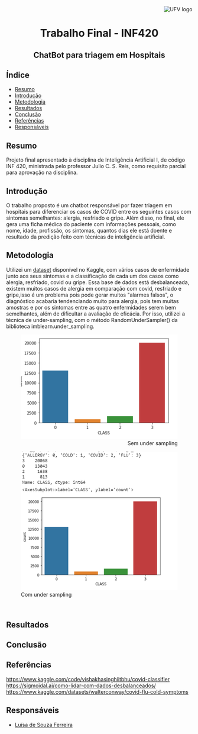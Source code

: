 <a>
    <img src="https://cdn.discordapp.com/attachments/729689711416967239/844210892916523018/Ygemzly2XsP3gzFbXjFyExvD00B3rBvPbDEOoNOB-4uL4NLF1YKM6kiypik1H4koNc5_sNVAAAy_PDq_kmh_CRmn1dvC1uyeckCs.png" alt="UFV logo" title="UFV" align="right" height="55" />
</a>
<br>
<h1 align = "center"> Trabalho Final - INF420 </h1>


<h2 align = "center"> ChatBot para triagem em Hospitais </h2>


## Índice

- [Resumo](#Resumo)
- [Introdução](#Introdução)
- [Metodologia](#Metodologia)
- [Resultados](#Resultados)
- [Conclusão](#Conclusão)
- [Referências](#Referências)
- [Responsáveis](#Responsáveis)

## Resumo
Projeto final apresentado à disciplina de Inteligência Artificial I, de código INF 420, ministrada pelo professor Julio C. S. Reis, como requisito parcial para aprovação na disciplina.

## Introdução
O trabalho proposto é um chatbot responsável por fazer triagem em hospitais para diferenciar os casos de COVID entre os seguintes casos com sintomas semelhantes: alergia, resfriado e gripe. Além disso, no final, ele gera uma ficha médica do paciente com informações pessoais, como nome, idade, profissão, os sintomas, quantos dias ele está doente e resultado da predição feito com técnicas de inteligência artificial. 
 
## Metodologia
Utilizei um <a href="https://www.kaggle.com/datasets/walterconway/covid-flu-cold-symptoms">dataset</a> disponível no Kaggle, com vários casos de enfermidade junto aos seus sintomas e a classificação de cada um dos casos como alergia, resfriado, covid ou gripe. Essa base de dados está desbalanceada, existem muitos casos de alergia em comparação com covid, resfriado e gripe,isso é um problema pois pode gerar muitos "alarmes falsos", o diagnóstico acabaria tendenciando muito para alergia, pois tem muitas amostras e por os sintomas entre as quatro enfermidades serem bem semelhantes, além de dificultar a avaliação de eficácia. Por isso, utilizei a técnica de under-sampling, com o método RandomUnderSampler() da biblioteca imblearn.under_sampling.
<br>
    <figure align="right">
        <img src="imagens/without_under_sampling.png" alt="sem under sampling">
        <figcaption>Sem under sampling</figcaption>
    </figure>
    <figure align="left" >
        <img src="imagens/with_under_sampling.png" alt="sem under sampling" >
        <figcaption>Com under sampling</figcaption>
    </figure>
    <br>
    

## Resultados

## Conclusão





## Referências
https://www.kaggle.com/code/vishakhasinghiitbhu/covid-classifier
https://sigmoidal.ai/como-lidar-com-dados-desbalanceados/
https://www.kaggle.com/datasets/walterconway/covid-flu-cold-symptoms

## Responsáveis
- [Luísa de Souza Ferreira](https://github.com/ferreiraluisa)

